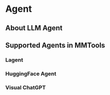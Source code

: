 # Agent

## About LLM Agent

## Supported Agents in MMTools

### Lagent

### HuggingFace Agent

### Visual ChatGPT
